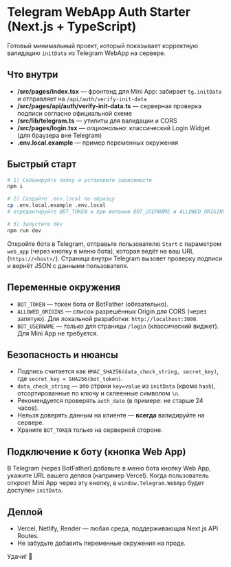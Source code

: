 # Telegram WebApp Auth Starter (Next.js + TypeScript)

Готовый минимальный проект, который показывает корректную валидацию `initData` из Telegram WebApp на сервере.

## Что внутри

- **/src/pages/index.tsx** — фронтенд для Mini App: забирает `tg.initData` и отправляет на `/api/auth/verify-init-data`
- **/src/pages/api/auth/verify-init-data.ts** — серверная проверка подписи согласно официальной схеме
- **/src/lib/telegram.ts** — утилиты для валидации и CORS
- **/src/pages/login.tsx** — *опционально*: классический Login Widget (для браузера вне Telegram)
- **.env.local.example** — пример переменных окружения

## Быстрый старт

```bash
# 1) Склонируйте папку и установите зависимости
npm i

# 2) Создайте .env.local по образцу
cp .env.local.example .env.local
# отредактируйте BOT_TOKEN и при желании BOT_USERNAME и ALLOWED_ORIGINS

# 3) Запустите dev
npm run dev
```

Откройте бота в Telegram, отправьте пользователю `Start` с параметром `web_app` (через кнопку в меню бота), которая ведёт на ваш URL (`https://<host>/`).
Страница внутри Telegram вызовет проверку подписи и вернёт JSON с данными пользователя.

## Переменные окружения

- `BOT_TOKEN` — токен бота от BotFather (обязательно).
- `ALLOWED_ORIGINS` — список разрешённых Origin для CORS (через запятую). Для локальной разработки: `http://localhost:3000`.
- `BOT_USERNAME` — *только* для страницы `/login` (классический виджет). Для Mini App не требуется.

## Безопасность и нюансы

- Подпись считается как `HMAC_SHA256(data_check_string, secret_key)`, где `secret_key = SHA256(bot_token)`.
- `data_check_string` — это строки `key=value` из `initData` (кроме `hash`), отсортированные по ключу и склеенные символом `\n`.
- Рекомендуется проверять `auth_date` (в примере: не старше 24 часов).
- Нельзя доверять данным на клиенте — **всегда** валидируйте на сервере.
- Храните `BOT_TOKEN` только на серверной стороне.

## Подключение к боту (кнопка Web App)

В Telegram (через BotFather) добавьте в меню бота кнопку Web App, укажите URL вашего деплоя (например Vercel).
Когда пользователь откроет Mini App через эту кнопку, в `window.Telegram.WebApp` будет доступен `initData`.

## Деплой

- Vercel, Netlify, Render — любая среда, поддерживающая Next.js API Routes.
- Не забудьте добавить переменные окружения на проде.

Удачи! 🚀
